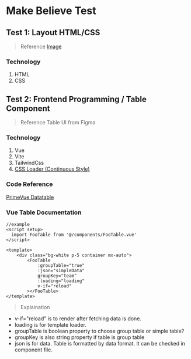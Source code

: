 # Make Believe Test

## Test 1: Layout HTML/CSS
> Reference [Image](image.png) 

### Technology
1. HTML
2. CSS

## Test 2: Frontend Programming / Table Component
> Reference Table UI from Figma

### Technology
1. Vue
2. Vite
3. TailwindCss
4. [CSS Loader (Continuous Style)](https://css-loaders.com/continuous/)

### Code Reference
[PrimeVue Datatable](https://primevue.org/datatable/)

### Vue Table Documentation

```
//example
<script setup>
  import FooTable from '@/components/FooTable.vue'
</script>

<template>
	<div class="bg-white p-5 container mx-auto">
		<FooTable
			:groupTable="true"
			:json="simpleData"
			groupKey="team"
			:loading="loading"
			v-if="reload"
		></FooTable>
</template>
```

> Explaination

- v-if="reload" is to render after fetching data is done.
- loading is for template loader.
- groupTable is boolean property to choose group table or simple table?
- groupKey is also string property if table is group table
- json is for data. Table is formatted by data format. It can be checked in component file.